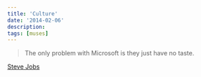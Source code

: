 ```yaml
---
title: 'Culture'
date: '2014-02-06'
description:
tags: [muses]
---
```


> The only problem with Microsoft is they just have no taste.

[Steve Jobs](https://www.youtube.com/watch?v=mOgOP_aqqtg)
